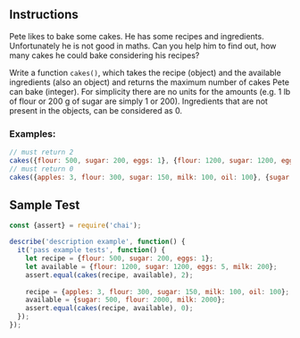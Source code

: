 ## Instructions
Pete likes to bake some cakes. He has some recipes and ingredients. Unfortunately he is not good in maths. Can you help him to find out, how many cakes he could bake considering his recipes?

Write a function `cakes()`, which takes the recipe (object) and the available ingredients (also an object) and returns the maximum number of cakes Pete can bake (integer). For simplicity there are no units for the amounts (e.g. 1 lb of flour or 200 g of sugar are simply 1 or 200). Ingredients that are not present in the objects, can be considered as 0.

### Examples:
```javascript
// must return 2
cakes({flour: 500, sugar: 200, eggs: 1}, {flour: 1200, sugar: 1200, eggs: 5, milk: 200}); 
// must return 0
cakes({apples: 3, flour: 300, sugar: 150, milk: 100, oil: 100}, {sugar: 500, flour: 2000, milk: 2000}); 
```

## Sample Test
```javascript
const {assert} = require('chai');

describe('description example', function() {
  it('pass example tests', function() {
    let recipe = {flour: 500, sugar: 200, eggs: 1};
    let available = {flour: 1200, sugar: 1200, eggs: 5, milk: 200};
    assert.equal(cakes(recipe, available), 2);
    
    recipe = {apples: 3, flour: 300, sugar: 150, milk: 100, oil: 100};
    available = {sugar: 500, flour: 2000, milk: 2000};
    assert.equal(cakes(recipe, available), 0);
  });
});
```